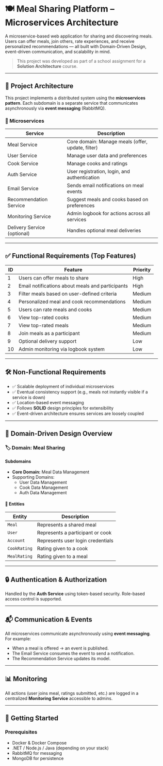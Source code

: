# 🍽️ Meal Sharing Platform – Microservices Architecture

A microservice-based web application for sharing and discovering meals. Users can offer meals, join others, rate experiences, and receive personalized recommendations — all built with Domain-Driven Design, event-driven communication, and scalability in mind.

> This project was developed as part of a school assignment for a **Solution Architecture** course.

---

## 🔧 Project Architecture

This project implements a distributed system using the **microservices pattern**. Each subdomain is a separate service that communicates asynchronously via **event messaging** (RabbitMQ).

### 🧩 Microservices

| Service              | Description                                           |
|----------------------|-------------------------------------------------------|
| Meal Service         | Core domain: Manage meals (offer, update, filter)     |
| User Service         | Manage user data and preferences                      |
| Cook Service         | Manage cooks and ratings                              |
| Auth Service         | User registration, login, and authentication          |
| Email Service        | Sends email notifications on meal events              |
| Recommendation Service | Suggest meals and cooks based on preferences        |
| Monitoring Service   | Admin logbook for actions across all services         |
| Delivery Service (optional) | Handles optional meal deliveries               |

---

## ✅ Functional Requirements (Top Features)

| ID | Feature                                                                 | Priority |
|----|-------------------------------------------------------------------------|----------|
| 1  | Users can offer meals to share                                          | High     |
| 2  | Email notifications about meals and participants                        | High     |
| 3  | Filter meals based on user-defined criteria                             | Medium   |
| 4  | Personalized meal and cook recommendations                              | Medium   |
| 5  | Users can rate meals and cooks                                          | Medium   |
| 6  | View top-rated cooks                                                    | Medium   |
| 7  | View top-rated meals                                                    | Medium   |
| 8  | Join meals as a participant                                             | Medium   |
| 9  | Optional delivery support                                               | Low      |
| 10 | Admin monitoring via logbook system                                     | Low      |

---

## 🛠️ Non-Functional Requirements

- ✅ Scalable deployment of individual microservices
- ✅ Eventual consistency support (e.g., meals not instantly visible if a service is down)
- ✅ Location-based event messaging
- ✅ Follows **SOLID** design principles for extensibility
- ✅ Event-driven architecture ensures services are loosely coupled

---

## 🧠 Domain-Driven Design Overview

### 🏷️ Domain: Meal Sharing

#### Subdomains
- **Core Domain:** Meal Data Management
- Supporting Domains:
  - User Data Management
  - Cook Data Management
  - Auth Data Management

#### 🧬 Entities

| Entity       | Description                              |
|--------------|------------------------------------------|
| `Meal`       | Represents a shared meal                 |
| `User`       | Represents a participant or cook         |
| `Account`    | Represents user login credentials        |
| `CookRating` | Rating given to a cook                   |
| `MealRating` | Rating given to a meal                   |

---

## 🔒 Authentication & Authorization

Handled by the **Auth Service** using token-based security. Role-based access control is supported.

---

## 📬 Communication & Events

All microservices communicate asynchronously using **event messaging**. For example:

- When a meal is offered → an event is published.
- The Email Service consumes the event to send a notification.
- The Recommendation Service updates its model.

---

## 📊 Monitoring

All actions (user joins meal, ratings submitted, etc.) are logged in a centralized **Monitoring Service** accessible to admins.

---

## 🚀 Getting Started

### Prerequisites
- Docker & Docker Compose
- .NET / Node.js / Java (depending on your stack)
- RabbitMQ for messaging
- MongoDB for persistence
